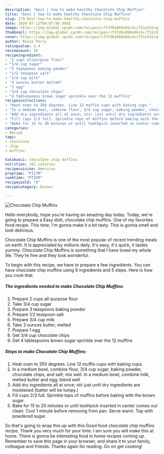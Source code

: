 ```yaml
---
description: "best | how to make healthy Chocolate Chip Muffins"
title: "best | how to make healthy Chocolate Chip Muffins"
slug: 179-best-how-to-make-healthy-chocolate-chip-muffins
date: 2020-07-12T04:07:09.894Z
image: https://img-global.cpcdn.com/recipes/cf37d6a8b8a6bc4c/751x532cq70/chocolate-chip-muffins-recipe-main-photo.jpg
thumbnail: https://img-global.cpcdn.com/recipes/cf37d6a8b8a6bc4c/751x532cq70/chocolate-chip-muffins-recipe-main-photo.jpg
cover: https://img-global.cpcdn.com/recipes/cf37d6a8b8a6bc4c/751x532cq70/chocolate-chip-muffins-recipe-main-photo.jpg
author: Rosie Perry
ratingvalue: 4.4
reviewcount: 10
recipeingredient:
- "2 cups allpurpose flour"
- "3/4 cup sugar"
- "3 teaspoons baking powder"
- "1/2 teaspoon salt"
- "3/4 cup milk"
- "3 ounces butter melted"
- "1 egg"
- "3/4 cup chocolate chips"
- "4 tablespoons brown sugar sprinkle over the 12 muffins"
recipeinstructions:
- "Heat oven to 350 degrees. Line 12 muffin cups with baking cups."
- "In a medium bowl, combine flour, 3/4 cup sugar, baking powder, chocolate chips, and salt; mix well. In a medium bowl, combine milk, melted butter and egg; blend well"
- "Add dry ingredients all at once; stir just until dry ingredients are moistened (batter will be lumpy.)"
- "Fill cups 2/3 full. Sprinkle tops of muffins before baking with the brown sugar."
- "Bake for 15 to 20 minutes or until toothpick inserted in center comes out clean. Cool 1 minute before removing from pan. Serve warm. Top with powdered sugar."
categories:
- Recipe
tags:
- chocolate
- chip
- muffins

katakunci: chocolate chip muffins 
nutrition: 161 calories
recipecuisine: American
preptime: "PT27M"
cooktime: "PT35M"
recipeyield: "4"
recipecategory: Dinner

---
```



![Chocolate Chip Muffins](https://img-global.cpcdn.com/recipes/cf37d6a8b8a6bc4c/751x532cq70/chocolate-chip-muffins-recipe-main-photo.jpg)

Hello everybody, hope you're having an amazing day today. Today, we're going to prepare a Easy dish, chocolate chip muffins. One of my favorites food recipe. This time, I'm gonna make it a bit tasty. This is gonna smell and look delicious.

Chocolate Chip Muffins is one of the most popular of recent trending meals on earth. It is appreciated by millions daily. It's easy, it's quick, it tastes yummy. Chocolate Chip Muffins is something that I have loved my whole life. They're fine and they look wonderful.




To begin with this recipe, we have to prepare a few ingredients. You can have chocolate chip muffins using 9 ingredients and 5 steps. Here is how you cook that.

<!--inarticleads1-->

##### The ingredients needed to make Chocolate Chip Muffins:

1. Prepare 2 cups all-purpose flour
1. Take 3/4 cup sugar
1. Prepare 3 teaspoons baking powder
1. Prepare 1/2 teaspoon salt
1. Prepare 3/4 cup milk
1. Take 3 ounces butter, melted
1. Prepare 1 egg
1. Get 3/4 cup chocolate chips
1. Get 4 tablespoons brown sugar sprinkle over the 12 muffins




<!--inarticleads2-->

##### Steps to make Chocolate Chip Muffins:

1. Heat oven to 350 degrees. Line 12 muffin cups with baking cups.
1. In a medium bowl, combine flour, 3/4 cup sugar, baking powder, chocolate chips, and salt; mix well. In a medium bowl, combine milk, melted butter and egg; blend well
1. Add dry ingredients all at once; stir just until dry ingredients are moistened (batter will be lumpy.)
1. Fill cups 2/3 full. Sprinkle tops of muffins before baking with the brown sugar.
1. Bake for 15 to 20 minutes or until toothpick inserted in center comes out clean. Cool 1 minute before removing from pan. Serve warm. Top with powdered sugar.




So that's going to wrap this up with this Good food chocolate chip muffins recipe. Thank you very much for your time. I am sure you will make this at home. There is gonna be interesting food in home recipes coming up. Remember to save this page in your browser, and share it to your family, colleague and friends. Thanks again for reading. Go on get cooking!
